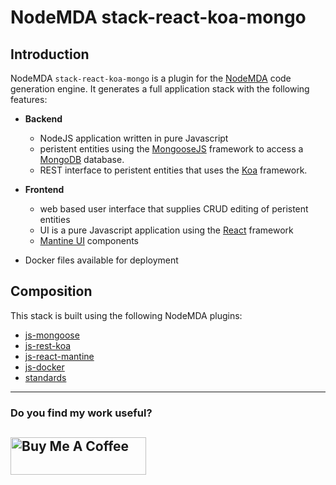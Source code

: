 # NodeMDA stack-react-koa-mongo

## Introduction

NodeMDA `stack-react-koa-mongo` is a plugin for the [NodeMDA](https://github.com/joelkoz/NodeMDA) code generation engine. 
It generates a full application stack with the following features:

- **Backend**
   - NodeJS application written in pure Javascript
   - peristent entities using the [MongooseJS](https://mongoosejs.com) framework to access a [MongoDB](https://www.mongodb.com) database.
   - REST interface to peristent entities that uses the [Koa](https://koajs.com) framework.

- **Frontend**
   - web based user interface that supplies CRUD editing of peristent entities
   - UI is a pure Javascript application using the [React](https://react.dev) framework
   - [Mantine UI](https://ui.mantine.dev) components


- Docker files available for deployment



## Composition

This stack is built using the following NodeMDA plugins:

- [js-mongoose](https://github.com/joelkoz/NodeMDA/nodemda-js-mongoose/README.md)
- [js-rest-koa](https://github.com/joelkoz/NodeMDA/nodemda-js-mongoose/README.md)
- [js-react-mantine](https://github.com/joelkoz/NodeMDA/nodemda-js-mongoose/README.md)
- [js-docker](https://github.com/joelkoz/NodeMDA/nodemda-js-mongoose/README.md)
- [standards](https://github.com/joelkoz/NodeMDA/nodemda-js-mongoose/README.md)

---
### Do you find my work useful?

<a href="https://www.buymeacoffee.com/joelkoz" target="_blank"><img src="https://cdn.buymeacoffee.com/buttons/v2/default-yellow.png" alt="Buy Me A Coffee" style="height: 60px !important;width: 217px !important;" ></a>
---
